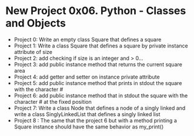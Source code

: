 # New Project 0x06. Python - Classes and Objects
* Project 0: Write an empty class Square that defines a square
* Project 1: Write a class Square that defines a square by private instance attribute of size
* Project 2: add checking if size is an integer and > 0...
* Project 3: add public instance method that returns the current square area
* Project 4: add getter and setter on instance private attribute
* Project 5: add public instance method that prints in stdout the square with the character #
* Project 6: add public instance method that in stdout the square with the character # at the fixed position
* Project 7: Write a class Node that defines a node of a singly linked and write a class SinglyLinkedList that defines a singly linked list
* Project 8 : The same that the project 6 but with a method printing a Square instance should have the same behavior as my_print()
